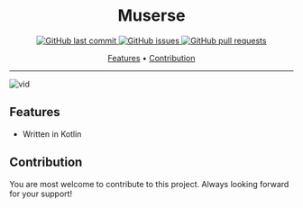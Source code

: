 <h1 align="center">Muserse</h1>

<p align="center">
    <a href="https://jitpack.io/#akshaaatt/Muserse">
    <a href="https://github.com/akshaaatt/Muserse/commits/master">
    <img src="https://img.shields.io/github/last-commit/akshaaatt/Muserse.svg?style=flat-square&logo=github&logoColor=white"
         alt="GitHub last commit">
    <a href="https://github.com/akshaaatt/Muserse/issues">
    <img src="https://img.shields.io/github/issues-raw/akshaaatt/Muserse.svg?style=flat-square&logo=github&logoColor=white"
         alt="GitHub issues">
    <a href="https://github.com/akshaaatt/Muserse/pulls">
    <img src="https://img.shields.io/github/issues-pr-raw/akshaaatt/Muserse.svg?style=flat-square&logo=github&logoColor=white"
         alt="GitHub pull requests">
</p>
      
<p align="center">
  <a href="#features">Features</a> •
  <a href="#contribution">Contribution</a>
</p>

---

![vid](https://github.com/akshaaatt/Muserse/blob/master/promo/vid.gif)

## Features

* Written in Kotlin

## Contribution

You are most welcome to contribute to this project.
Always looking forward for your support! 
